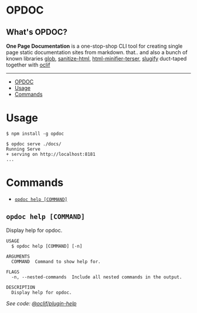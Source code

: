 # OPDOC

## What's OPDOC?

**One Page Documentation** is a one-stop-shop CLI tool for creating single page static documentation sites from markdown. that.. and also a bunch of known libraries [glob](https://www.npmjs.com/package/glob), [sanitize-html](https://www.npmjs.com/package/sanitize-html), [html-minifier-terser](https://www.npmjs.com/package/html-minifier-terser), [slugify](https://www.npmjs.com/package/slugify) duct-taped together with [oclif](https://oclif.io/)

---

<!-- toc -->
* [OPDOC](#opdoc)
* [Usage](#usage)
* [Commands](#commands)
<!-- tocstop -->

# Usage

```sh-session
$ npm install -g opdoc

$ opdoc serve ./docs/
Running Serve
+ serving on http://localhost:8181
...
```

# Commands

<!-- commands -->
* [`opdoc help [COMMAND]`](#opdoc-help-command)

## `opdoc help [COMMAND]`

Display help for opdoc.

```
USAGE
  $ opdoc help [COMMAND] [-n]

ARGUMENTS
  COMMAND  Command to show help for.

FLAGS
  -n, --nested-commands  Include all nested commands in the output.

DESCRIPTION
  Display help for opdoc.
```

_See code: [@oclif/plugin-help](https://github.com/oclif/plugin-help/blob/v5.1.12/src/commands/help.ts)_
<!-- commandsstop -->
